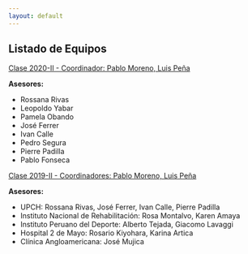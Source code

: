 ```yaml
---
layout: default
---
```

## Listado de Equipos

[Clase 2020-II - Coordinador: Pablo Moreno, Luis Peña](https://biodesign-project-1.github.io/equipos/2020_2.html)

**Asesores:**
* Rossana Rivas
* Leopoldo Yabar
* Pamela Obando
* José Ferrer
* Ivan Calle
* Pedro Segura
* Pierre Padilla
* Pablo Fonseca

[Clase 2019-II - Coordinadores: Pablo Moreno, Luis Peña](https://biodesign-project-1.github.io/equipos/2019_2.html) 
 
**Asesores:**
* UPCH: Rossana Rivas, José Ferrer, Ivan Calle, Pierre Padilla
* Instituto Nacional de Rehabilitación: Rosa Montalvo, Karen Amaya
* Instituto Peruano del Deporte: Alberto Tejada, Giacomo Lavaggi
* Hospital 2 de Mayo: Rosario Kiyohara, Karina Artica
* Clínica Angloamericana: José Mujica
